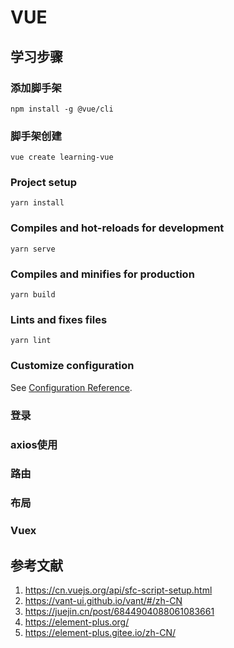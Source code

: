 # VUE

## 学习步骤

### 添加脚手架

``` shell
npm install -g @vue/cli
```

### 脚手架创建

``` shell
vue create learning-vue
```

### Project setup

``` shell
yarn install
```

### Compiles and hot-reloads for development

``` shell
yarn serve
```

### Compiles and minifies for production

``` shell
yarn build
```

### Lints and fixes files

``` shell
yarn lint
```

### Customize configuration

See [Configuration Reference](https://cli.vuejs.org/config/).

### 登录

### axios使用

### 路由

### 布局

### Vuex

## 参考文献

1. <https://cn.vuejs.org/api/sfc-script-setup.html>
2. <https://vant-ui.github.io/vant/#/zh-CN>
3. <https://juejin.cn/post/6844904088061083661>
4. <https://element-plus.org/>
5. <https://element-plus.gitee.io/zh-CN/>
